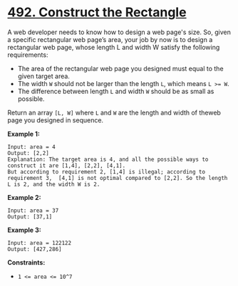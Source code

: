 # [492. Construct the Rectangle](https://leetcode.com/problems/construct-the-rectangle/description/)

A web developer needs to know how to design a web page's size. So, given a specific rectangular web page’s area, your job by now is to design a rectangular web page, whose length L and width W satisfy the following requirements:

- The area of the rectangular web page you designed must equal to the given target area.
- The width `W` should not be larger than the length `L`, which means `L >= W`.
- The difference between length `L` and width `W` should be as small as possible.

Return an array `[L, W]` where `L` and `W` are the length and width of theweb page you designed in sequence.

**Example 1:** 

```
Input: area = 4
Output: [2,2]
Explanation: The target area is 4, and all the possible ways to construct it are [1,4], [2,2], [4,1]. 
But according to requirement 2, [1,4] is illegal; according to requirement 3,  [4,1] is not optimal compared to [2,2]. So the length L is 2, and the width W is 2.
```

**Example 2:** 

```
Input: area = 37
Output: [37,1]
```

**Example 3:** 

```
Input: area = 122122
Output: [427,286]
```

**Constraints:** 

- `1 <= area <= 10^7`
